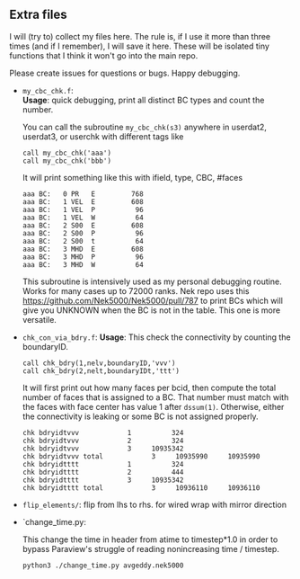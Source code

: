 ## Extra files 

I will (try to) collect my files here. The rule is, if I use it more than three times (and if I remember), I will save it here.
These will be isolated tiny functions that I think it won't go into the main repo.  

Please create issues for questions or bugs. Happy debugging. 

- `my_cbc_chk.f`:   
  __Usage__: quick debugging, print all distinct BC types and count the number.

   You can call the subroutine `my_cbc_chk(s3)` anywhere in userdat2, userdat3, or userchk with different tags like
   ```
   call my_cbc_chk('aaa')
   call my_cbc_chk('bbb')
   ```
   It will print something like this with ifield, type, CBC, #faces
   ```
   aaa BC:   0 PR   E         768
   aaa BC:   1 VEL  E         608
   aaa BC:   1 VEL  P          96
   aaa BC:   1 VEL  W          64
   aaa BC:   2 S00  E         608
   aaa BC:   2 S00  P          96
   aaa BC:   2 S00  t          64
   aaa BC:   3 MHD  E         608
   aaa BC:   3 MHD  P          96
   aaa BC:   3 MHD  W          64
   ```
   This subroutine is intensively used as my personal debugging routine. Works for many cases up to 72000 ranks.
   Nek repo uses this https://github.com/Nek5000/Nek5000/pull/787 to print BCs which will give you UNKNOWN when the BC is not in the table.  This one is more versatile. 


- `chk_con_via_bdry.f`:
  __Usage__: This check the connectivity by counting the boundaryID. 
  ```
  call chk_bdry(1,nelv,boundaryID,'vvv')
  call chk_bdry(2,nelt,boundaryIDt,'ttt')
  ```
  It will first print out how many faces per bcid, then compute the total number of faces that is assigned to a BC.
  That number must match with the faces with face center has value 1 after `dssum(1)`.
  Otherwise, either the connectivity is leaking or some BC is not assigned properly.
  ```
  chk bdryidtvvv            1          324
  chk bdryidtvvv            2          324
  chk bdryidtvvv            3     10935342
  chk bdryidtvvv total            3     10935990     10935990
  chk bdryidtttt            1          324
  chk bdryidtttt            2          444
  chk bdryidtttt            3     10935342
  chk bdryidtttt total            3     10936110     10936110
  ```
  

- `flip_elements/`: flip from lhs to rhs. for wired wrap with mirror direction

- `change_time.py:

   This change the time in header from atime to timestep*1.0 in order to bypass Paraview's struggle of reading nonincreasing time / timestep.
   ```
   python3 ./change_time.py avgeddy.nek5000
   ```
